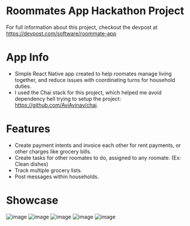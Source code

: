 # Roommates App Hackathon Project

For full information about this project, checkout the devpost at https://devpost.com/software/roommate-app

# App Info
- Simple React Native app created to help roomates manage living together, and reduce issues with coordinating turns for household duties.
- I used the Chai stack for this project, which helped me avoid dependency hell trying to setup the project: https://github.com/AviAvinav/chai.

# Features
- Create payment intents and invoice each other for rent payments, or other charges like grocery bills.
- Create tasks for other roomates to do, assigned to any roomate. (Ex: Clean dishes)
- Track multiple grocery lists.
- Post messages within households.

# Showcase
![image](https://github.com/user-attachments/assets/7aefdbe6-de35-42e2-8c8f-842e3b5acb5c)
![image](https://github.com/user-attachments/assets/27688c46-46b8-4a47-ab57-048bc661163f)
![image](https://github.com/user-attachments/assets/67a98d45-a99b-4ce3-9594-8e59ba04dd20)
![image](https://github.com/user-attachments/assets/490370d4-d192-42ce-8961-d7ed37140444)
![image](https://github.com/user-attachments/assets/aaea04a3-f973-4583-9167-d7d15ea5ef3e)
